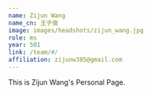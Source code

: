 ```yaml
---
name: Zijun Wang
name_cn: 王子俊
image: images/headshots/zijun_wang.jpg
role: ms
year: 501
link: /team/#/
affiliation: zijunw385@gmail.com
---
```


This is Zijun Wang's Personal Page.
